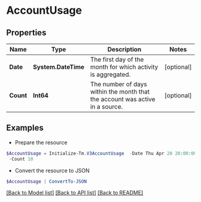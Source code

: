 # AccountUsage
## Properties

Name | Type | Description | Notes
------------ | ------------- | ------------- | -------------
**Date** | **System.DateTime** | The first day of the month for which activity is aggregated. | [optional] 
**Count** | **Int64** | The number of days within the month that the account was active in a source. | [optional] 

## Examples

- Prepare the resource
```powershell
$AccountUsage = Initialize-Tm.V3AccountUsage  -Date Thu Apr 20 20:00:00 EDT 2023 `
 -Count 10
```

- Convert the resource to JSON
```powershell
$AccountUsage | ConvertTo-JSON
```

[[Back to Model list]](../README.md#documentation-for-models) [[Back to API list]](../README.md#documentation-for-api-endpoints) [[Back to README]](../README.md)

